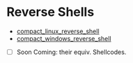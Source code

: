 # Reverse Shells

- [compact_linux_reverse_shell](https://gist.github.com/loneicewolf/8232aad5722e1e7de9d92932b5a01597)
- [compact_windows_reverse_shell](https://gist.github.com/loneicewolf/03d71d65735d8b2d34b5c60b1232d144)

- [ ] Soon Coming: their equiv. Shellcodes.
